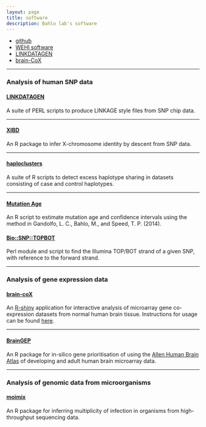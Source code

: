 ```yaml
---
layout: page
title: software
description: Bahlo lab's software
---
```


<div class="navbar">
    <div class="navbar-inner">
        <ul class="nav">
            <li><a href="https://github.com/bahlolab">github</a></li>
            <li><a href="http://bioinf.wehi.edu.au/software/">WEHI software</a></li>
            <li><a href="http://bioinf.wehi.edu.au/software/linkdatagen/">LINKDATAGEN</a></li>
            <li><a href="http://shiny.bioinf.wehi.edu.au/freytag.s/">brain-CoX</a></li>
        </ul>
    </div>
</div>

---

### Analysis of human SNP data


#### <a name="LINKDATAGEN"></a>[LINKDATAGEN](http://bioinf.wehi.edu.au/software/linkdatagen/)

A suite of PERL scripts to produce LINKAGE style files from SNP chip data.

---

#### <a name="XIBD"></a>[XIBD](https://github.com/bahlolab/XIBDl)

An R package to infer X-chromosome identity by descent from SNP data.

---

#### <a name="Haploclusters"></a>[haploclusters](http://bioinf.wehi.edu.au/folders/melanie/haploclusters.html)

A suite of R scripts to detect excess haplotype sharing in datasets consisting of case and control haplotypes.

---

#### <a name="Mutation age"></a>[Mutation Age](http://bioinf.wehi.edu.au/software/ageofmutation/index.html)

An R script to estimate mutation age and confidence intervals using the method in Gandolfo, L. C., Bahlo, M., and Speed, T. P. (2014).

#### <a name="Bio::SNP::TOPBOT"></a>[Bio::SNP::TOPBOT](https://github.com/bahlolab/Bio-SNP-TOPBOT)

Perl module and script to find the Illumina TOP/BOT strand of a given SNP, with reference to the forward strand. 

---

### Analysis of gene expression data


#### <a name="brain-coX"></a>[brain-coX](http://shiny.bioinf.wehi.edu.au/freytag.s)

An [R-shiny](http://shiny.rstudio.com/) application for interactive analysis of
microarray gene co-expression datasets from normal human brain tissue. Instructions
for usage can be found [here](https://github.com/SaskiaFreytag/brain-coX).

---

#### <a name="BrainGEP"></a>[BrainGEP](http://bioinf.wehi.edu.au/software/BrainGEP/)

An R package for in-silico gene prioritisation of using the [Allen Human Brain Atlas](http://human.brain-map.org/)
of developing and adult human brain microarray data.

---


### Analysis of genomic data from microorganisms


#### <a name="moimix"></a>[moimix](http://bahlolab.github.io/moimix/)

An R package for inferring multiplicity of infection in organisms from high-throughput sequencing data.
